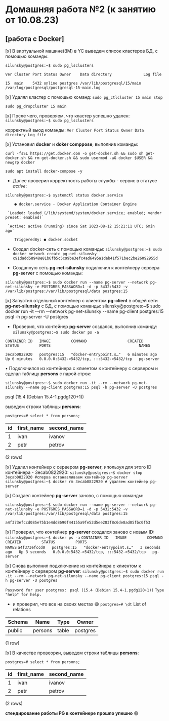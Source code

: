 # Домашняя работа №2 (к занятию от 10.08.23)
## [работа с Docker]

[x] В виртуальной машине(ВМ) в YC выведем список кластеров БД, с помощью команды:

`silunsky@postgres:~$ sudo pg_lsclusters `

`Ver Cluster Port Status Owner    Data directory              Log file`

`15  main    5432 online postgres /var/lib/postgresql/15/main /var/log/postgresql/postgresql-15-main.log`

[x] Удалял кластер с помощью команд:
`sudo pg_ctlcluster 15 main stop`

`sudo pg_dropcluster 15 main`

[x] Прсле чего, проверяем, что кластер успешно удален:
`silunsky@postgres:~$ sudo pg_lsclusters `

корректный выод команды:
`Ver Cluster Port Status Owner Data directory Log file`

[x] Установил **docker** и **doker comppose**, выполнив команды:

`curl -fsSL https://get.docker.com -o get-docker.sh && sudo sh get-docker.sh && rm get-docker.sh && sudo usermod -aG docker $USER && newgrp docker`

`sudo apt install docker-compose -y`

- Далее проверил корректность работы службы - сервис в статусе *active*:

`silunsky@postgres:~$ systemctl status docker.service` 

`    ● docker.service - Docker Application Container Engine`

     `Loaded: loaded (/lib/systemd/system/docker.service; enabled; vendor preset: enabled)`

     `Active: active (running) since Sat 2023-08-12 15:21:11 UTC; 6min ago`

`    TriggeredBy: ● docker.socket`

- Создал docker-сеть с помощью команды:
`silunsky@postgres:~$ sudo docker network create pg-net-silunsky`
`c91dadd58948e81b6fb5c5c99be3efc4ad6495a1dab41f571bec2be26092955d`

- Созданную сеть **pg-net-silunsky** подключил к контейнеру сервера **pg-server** с помощью команды:

`silunsky@postgres:~$ sudo docker run --name pg-server --network pg-net-silunsky -e POSTGRES_PASSWORD=1 -d -p 5432:5432 -v /var/lib/postgres:/var/lib/postgresql/data postgres:15`

[x] Запустил отдельный контейнер с клиентом **pg-client** в общей сети **pg-net-silunsky** с БД, с помощью команды:
silunsky@postgres:~$ sudo docker run -it --rm --network pg-net-silunsky --name pg-client postgres:15 psql -h pg-server -U postgres

- Проверил, что контейнер **pg-server** создался, выполнив команду:
`silunsky@postgres:~$ sudo docker ps -a`

`CONTAINER ID   IMAGE         COMMAND                  CREATED         STATUS         PORTS                                       NAMES`

`3ecab0822920   postgres:15   "docker-entrypoint.s…"   6 minutes ago   Up 6 minutes   0.0.0.0:5432->5432/tcp, :::5432->5432/tcp   pg-server`

• Подключился из контейнера с клиентом к контейнеру с сервером и сделал таблицу **persons** с парой строк:

`silunsky@postgres:~$ sudo docker run -it --rm --network pg-net-silunsky --name pg-client postgres:15 psql -h pg-server -U postgres`

psql (15.4 (Debian 15.4-1.pgdg120+1))

выведем строки таблицы **persons**:

`postgres=# select * from persons;`

| id | first_name | second_name | 
|----|------------|-------------|
|  1 | ivan       | ivanov      |
|  2 | petr       | petrov      |

(2 rows)

[x] Удалил контейнер с сервером **pg-server**, ипользуя для этого ID контейнера - 3ecab0822920:
`silunsky@postgres:~$ docker stop 3ecab0822920 #сперва останавливаем контейнер pg-server`
`silunsky@postgres:~$ docker rm 3ecab0822920 # удаляем контейнер pg-server`

[x] Cоздаел контейнер **pg-server** заново, с помощью команды:

`silunsky@postgres:~$ sudo docker run --name pg-server --network pg-net-silunsky -e POSTGRES_PASSWORD=1 -d -p 5432:5432 -v /var/lib/postgres:/var/lib/postgresql/data postgres:15`

`a4f373efccd085e75b1e4dd8690f44155a9fe52d5ee283f8c6de8ad05fbc0f53`

[x] Проверил, что контейнер **pg-server** создался заново с новым ID:
`silunsky@postgres:~$ docker ps -a`
`CONTAINER ID   IMAGE         COMMAND                  CREATED         STATUS         PORTS                                       NAMES`
`a4f373efccd0   postgres:15   "docker-entrypoint.s…"   3 seconds ago   Up 3 seconds   0.0.0.0:5432->5432/tcp, :::5432->5432/tcp   pg-server`

[x] Снова выполнил подключение из контейнера с клиентом к контейнеру с сервером **pg-server**:
`silunsky@postgres:~$ sudo docker run -it --rm --network pg-net-silunsky --name pg-client postgres:15 psql -h pg-server -U postgres`

`Password for user postgres: `
`psql (15.4 (Debian 15.4-1.pgdg120+1))`
`Type "help" for help.`

- и проверил, что все на своих местах :smile:
`postgres=# \dt`
          List of relations
  
|Schema |  Name   | Type  |  Owner   |   
|-------|---------|-------|----------|
|public | persons | table | postgres |

(1 row)

[x] В качестве провеорки, выведем строки таблицы **persons**:

`postgres=# select * from persons;`

| id | first_name | second_name | 
|----|------------|-------------|
|  1 | ivan       | ivanov      |
|  2 | petr       | petrov      |
  
(2 rows)

**стендирование работы PG в контейнере прошло упешно** :smile:
